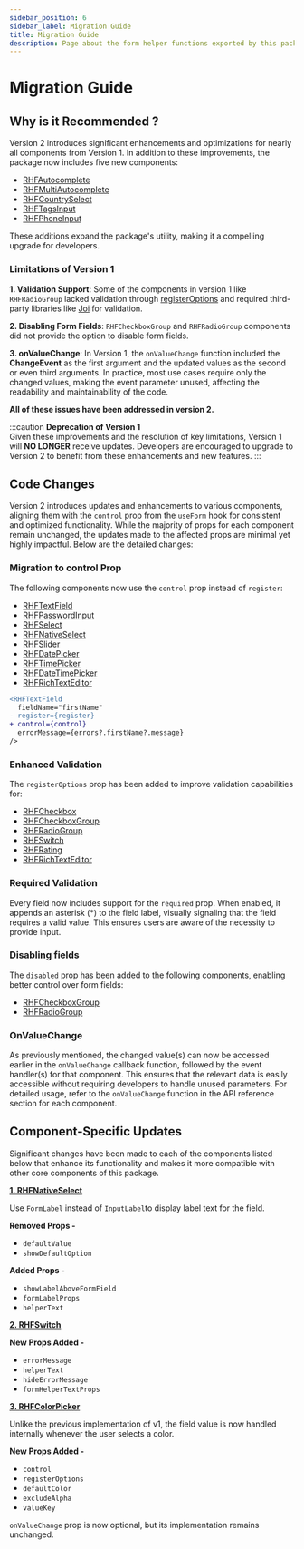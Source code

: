 ```yaml
---
sidebar_position: 6
sidebar_label: Migration Guide
title: Migration Guide
description: Page about the form helper functions exported by this package. 
---
```


# Migration Guide

## Why is it Recommended ?

Version 2 introduces significant enhancements and optimizations for nearly all components from Version 1. In addition to these improvements, the package now includes five new components:

- [RHFAutocomplete](../docs/components/mui/RHFAutocomplete.mdx)
- [RHFMultiAutocomplete](./components/mui/RHFMultiAutocomplete.mdx)
- [RHFCountrySelect](./components/mui/RHFCountrySelect.mdx)
- [RHFTagsInput](./components/mui/RHFTagsInput.mdx)
- [RHFPhoneInput](./components/misc/RHFPhoneInput.mdx)

These additions expand the package's utility, making it a compelling upgrade for developers.

### Limitations of Version 1

**1. Validation Support**: Some of the components in version 1 like `RHFRadioGroup` lacked validation through [registerOptions](https://react-hook-form.com/docs/useform/register#registerRef) and required third-party libraries like [Joi](https://www.npmjs.com/package/joi) for validation.

**2. Disabling Form Fields**: `RHFCheckboxGroup` and `RHFRadioGroup` components did not provide the option to disable form fields.

**3. onValueChange**: In Version 1, the `onValueChange` function included the __ChangeEvent__ as the first argument and the updated values as the second or even third arguments. In practice, most use cases require only the changed values, making the event parameter unused, affecting the readability and maintainability of the code. 

**All of these issues have been addressed in version 2.**

:::caution
**Deprecation of Version 1**<br/>
Given these improvements and the resolution of key limitations, Version 1 will **NO LONGER** receive updates. Developers are encouraged to upgrade to Version 2 to benefit from these enhancements and new features. 
:::

## Code Changes

Version 2 introduces updates and enhancements to various components, aligning them with the `control` prop from the `useForm` hook for consistent and optimized functionality. While the majority of props for each component remain unchanged, the updates made to the affected props are minimal yet highly impactful. Below are the detailed changes:

### Migration to control Prop

The following components now use the `control` prop instead of `register`:

- [RHFTextField](./components/mui//RHFTextField.mdx)
- [RHFPasswordInput](./components/mui/RHFPasswordInput.mdx)
- [RHFSelect](./components/mui/RHFSelect.mdx)
- [RHFNativeSelect](./components/mui/RHFNativeSelect.mdx)
- [RHFSlider](./components/mui/RHFSlider.mdx)
- [RHFDatePicker](./components/mui-pickers/RHFDatePicker.mdx)
- [RHFTimePicker](./components/mui-pickers/RHFTimePicker.mdx)
- [RHFDateTimePicker](./components/mui-pickers/RHFDateTimePicker.mdx)
- [RHFRichTextEditor](./components/misc/RHFRichTextEditor.mdx)

```diff
<RHFTextField
  fieldName="firstName"
- register={register}
+ control={control}
  errorMessage={errors?.firstName?.message}
/>
```

### Enhanced Validation

The `registerOptions` prop has been added to improve validation capabilities for:

- [RHFCheckbox](./components/mui/RHFCheckbox.mdx)
- [RHFCheckboxGroup](./components/mui/RHFCheckboxGroup.mdx)
- [RHFRadioGroup](./components/mui/RHFRadioGroup.mdx)
- [RHFSwitch](./components/mui/RHFSwitch.mdx)
- [RHFRating](./components/mui/RHFRating.mdx)
- [RHFRichTextEditor](./components/misc/RHFRichTextEditor.mdx)

### Required Validation

Every field now includes support for the `required` prop. When enabled, it appends an asterisk (*) to the field label, visually signaling that the field requires a valid value. This ensures users are aware of the necessity to provide input.

### Disabling fields

The `disabled` prop has been added to the following components, enabling better control over form fields:

- [RHFCheckboxGroup](./components/mui/RHFCheckboxGroup.mdx)
- [RHFRadioGroup](./components/mui/RHFRadioGroup.mdx)

### OnValueChange

As previously mentioned, the changed value(s) can now be accessed earlier in the `onValueChange` callback function, followed by the event handler(s) for that component. This ensures that the relevant data is easily accessible without requiring developers to handle unused parameters. For detailed usage, refer to the `onValueChange` function in the API reference section for each component.

## Component-Specific Updates

Significant changes have been made to each of the components listed below that enhance its functionality and makes it more compatible with other core components of this package.

**[1. RHFNativeSelect](./components/mui/RHFNativeSelect.mdx)**

Use `FormLabel` instead of `InputLabel`to display label text for the field. 

**Removed Props -** 
  - `defaultValue`
  - `showDefaultOption`

**Added Props -**
  - `showLabelAboveFormField`
  - `formLabelProps`
  - `helperText`

**[2. RHFSwitch](./components/mui/RHFSwitch.mdx)**

**New Props Added -**
  - `errorMessage`
  - `helperText`
  - `hideErrorMessage`
  - `formHelperTextProps`

**[3. RHFColorPicker](./components/misc/RHFColorPicker.mdx)**

Unlike the previous implementation of v1, the field value is now handled internally whenever the user selects a color.

**New Props Added -**
  - `control`
  - `registerOptions`
  - `defaultColor`
  - `excludeAlpha`
  - `valueKey`

`onValueChange` prop is now optional, but its implementation remains unchanged.
